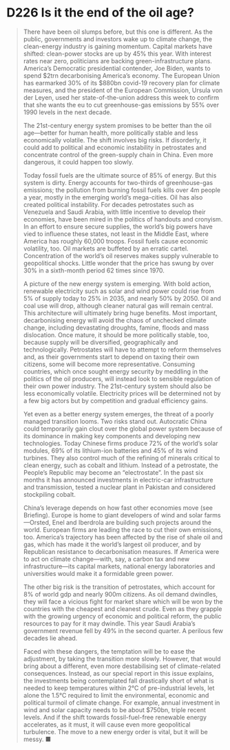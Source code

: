 # D226 Is it the end of the oil age?
> There have been oil slumps before, but this one is different. As the public, governments and investors wake up to climate change, the clean-energy industry is gaining momentum. Capital markets have shifted: clean-power stocks are up by 45% this year. With interest rates near zero, politicians are backing green-infrastructure plans. America’s Democratic presidential contender, Joe Biden, wants to spend $2trn decarbonising America’s economy. The European Union has earmarked 30% of its $880bn covid-19 recovery plan for climate measures, and the president of the European Commission, Ursula von der Leyen, used her state-of-the-union address this week to confirm that she wants the eu to cut greenhouse-gas emissions by 55% over 1990 levels in the next decade.
 > 
> The 21st-century energy system promises to be better than the oil age—better for human health, more politically stable and less economically volatile. The shift involves big risks. If disorderly, it could add to political and economic instability in petrostates and concentrate control of the green-supply chain in China. Even more dangerous, it could happen too slowly.
 > 
> Today fossil fuels are the ultimate source of 85% of energy. But this system is dirty. Energy accounts for two-thirds of greenhouse-gas emissions; the pollution from burning fossil fuels kills over 4m people a year, mostly in the emerging world’s mega-cities. Oil has also created political instability. For decades petrostates such as Venezuela and Saudi Arabia, with little incentive to develop their economies, have been mired in the politics of handouts and cronyism. In an effort to ensure secure supplies, the world’s big powers have vied to influence these states, not least in the Middle East, where America has roughly 60,000 troops. Fossil fuels cause economic volatility, too. Oil markets are buffeted by an erratic cartel. Concentration of the world’s oil reserves makes supply vulnerable to geopolitical shocks. Little wonder that the price has swung by over 30% in a sixth-month period 62 times since 1970.
 > 
> A picture of the new energy system is emerging. With bold action, renewable electricity such as solar and wind power could rise from 5% of supply today to 25% in 2035, and nearly 50% by 2050. Oil and coal use will drop, although cleaner natural gas will remain central. This architecture will ultimately bring huge benefits. Most important, decarbonising energy will avoid the chaos of unchecked climate change, including devastating droughts, famine, floods and mass dislocation. Once mature, it should be more politically stable, too, because supply will be diversified, geographically and technologically. Petrostates will have to attempt to reform themselves and, as their governments start to depend on taxing their own citizens, some will become more representative. Consuming countries, which once sought energy security by meddling in the politics of the oil producers, will instead look to sensible regulation of their own power industry. The 21st-century system should also be less economically volatile. Electricity prices will be determined not by a few big actors but by competition and gradual efficiency gains.
 > 
> Yet even as a better energy system emerges, the threat of a poorly managed transition looms. Two risks stand out. Autocratic China could temporarily gain clout over the global power system because of its dominance in making key components and developing new technologies. Today Chinese firms produce 72% of the world’s solar modules, 69% of its lithium-ion batteries and 45% of its wind turbines. They also control much of the refining of minerals critical to clean energy, such as cobalt and lithium. Instead of a petrostate, the People’s Republic may become an “electrostate”. In the past six months it has announced investments in electric-car infrastructure and transmission, tested a nuclear plant in Pakistan and considered stockpiling cobalt.
 > 
> China’s leverage depends on how fast other economies move (see Briefing). Europe is home to giant developers of wind and solar farms—Orsted, Enel and Iberdrola are building such projects around the world. European firms are leading the race to cut their own emissions, too. America’s trajectory has been affected by the rise of shale oil and gas, which has made it the world’s largest oil producer, and by Republican resistance to decarbonisation measures. If America were to act on climate change—with, say, a carbon tax and new infrastructure—its capital markets, national energy laboratories and universities would make it a formidable green power.
 > 
> The other big risk is the transition of petrostates, which account for 8% of world gdp and nearly 900m citizens. As oil demand dwindles, they will face a vicious fight for market share which will be won by the countries with the cheapest and cleanest crude. Even as they grapple with the growing urgency of economic and political reform, the public resources to pay for it may dwindle. This year Saudi Arabia’s government revenue fell by 49% in the second quarter. A perilous few decades lie ahead.
 > 
> Faced with these dangers, the temptation will be to ease the adjustment, by taking the transition more slowly. However, that would bring about a different, even more destabilising set of climate-related consequences. Instead, as our special report in this issue explains, the investments being contemplated fall drastically short of what is needed to keep temperatures within 2°C of pre-industrial levels, let alone the 1.5°C required to limit the environmental, economic and political turmoil of climate change. For example, annual investment in wind and solar capacity needs to be about $750bn, triple recent levels. And if the shift towards fossil-fuel-free renewable energy accelerates, as it must, it will cause even more geopolitical turbulence. The move to a new energy order is vital, but it will be messy. ■
 > 

